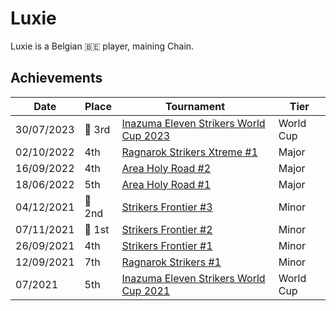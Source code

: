 # Luxie

Luxie is a Belgian :belgium: player, maining Chain.

## Achievements

|Date|Place|Tournament|Tier|
|-|-|-|-|
| 30/07/2023 |:3rd_place_medal: 3rd | [Inazuma Eleven Strikers World Cup 2023](../../tournaments/worldcup23.md) | World Cup |
| 02/10/2022 | 4th | [Ragnarok Strikers Xtreme #1](../../tournaments/ragna/ragnax1.md) | Major |
| 16/09/2022 | 4th | [Area Holy Road #2](../../tournaments/misc/holyroad2.md) | Major |
| 18/06/2022 | 5th | [Area Holy Road #1](../../tournaments/misc/holyroad1.md) | Major |
| 04/12/2021 |:2nd_place_medal: 2nd | [Strikers Frontier #3](../../tournaments/sf/sf3.md) | Minor |
| 07/11/2021 |:1st_place_medal: 1st | [Strikers Frontier #2](../../tournaments/sf/sf2.md) | Minor |
| 26/09/2021 | 4th | [Strikers Frontier #1](../../tournaments/sf/sf1.md) | Minor |
| 12/09/2021 | 7th | [Ragnarok Strikers #1](../../tournaments/ragna/ragna1.md) | Minor |
| 07/2021 | 5th | [Inazuma Eleven Strikers World Cup 2021](../../tournaments/worldcup21.md) | World Cup |
